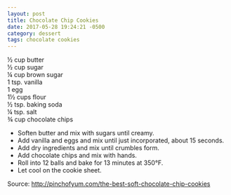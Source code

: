 ```yaml
---
layout: post
title: Chocolate Chip Cookies
date: 2017-05-28 19:24:21 -0500
category: dessert
tags: chocolate cookies
---
```

½ cup butter  
½ cup sugar  
¼ cup brown sugar  
1 tsp. vanilla  
1 egg  
1½ cups flour  
½ tsp. baking soda  
¼ tsp. salt  
¾ cup chocolate chips  
<ul>
 	<li>Soften butter and mix with sugars until creamy.</li>
 	<li>Add vanilla and eggs and mix until just incorporated, about 15 seconds.</li>
 	<li>Add dry ingredients and mix until crumbles form.</li>
 	<li>Add chocolate chips and mix with hands.</li>
 	<li>Roll into 12 balls and bake for 13 minutes at 350°F.</li>
 	<li>Let cool on the cookie sheet.</li>
</ul>
Source: <a href="http://pinchofyum.com/the-best-soft-chocolate-chip-cookies">http://pinchofyum.com/the-best-soft-chocolate-chip-cookies</a>
